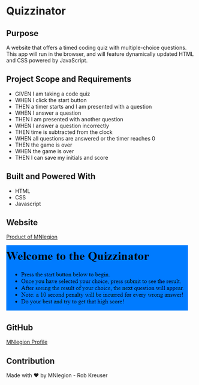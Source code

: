 # Quizzinator

## Purpose
A website that offers a timed coding quiz with multiple-choice questions. This app will run in the browser, and will feature dynamically updated HTML and CSS powered by JavaScript.

## Project Scope and Requirements
* GIVEN I am taking a code quiz
* WHEN I click the start button
* THEN a timer starts and I am presented with a question
* WHEN I answer a question
* THEN I am presented with another question
* WHEN I answer a question incorrectly
* THEN time is subtracted from the clock
* WHEN all questions are answered or the timer reaches 0
* THEN the game is over
* WHEN the game is over
* THEN I can save my initials and score

## Built and Powered With
* HTML
* CSS
* Javascript

## Website
[Product of MNlegion](https://mnlegion.github.io/Quizzinator/)

![Password Generator Screenshot](./assets/images/Screenshot%202022-04-03%20151345.png)

## GitHub
[MNlegion Profile](https://github.com/MNlegion)

## Contribution
Made with ❤️ by MNlegion - Rob Kreuser